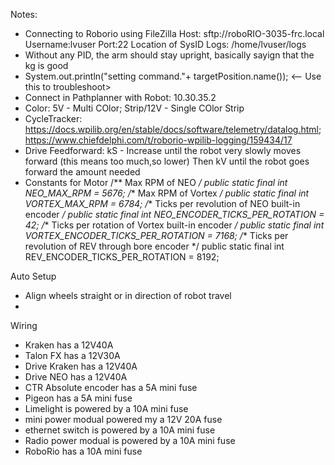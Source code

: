 Notes:
- Connecting to Roborio using FileZilla
   Host: sftp://roboRIO-3035-frc.local
   Username:lvuser
   Port:22
   Location of SysID Logs: /home/lvuser/logs 
- Without any PID, the arm should stay upright, basically sayign that the kg is good
- System.out.println("setting command."+ targetPosition.name()); <-- Use this to troubleshoot>
- Connect in Pathplanner with Robot: 10.30.35.2
- Color: 5V - Multi COlor; Strip/12V - Single COlor Strip
- CycleTracker: https://docs.wpilib.org/en/stable/docs/software/telemetry/datalog.html; https://www.chiefdelphi.com/t/roborio-wpilib-logging/159434/17
- Drive Feedforward: kS - Increase until the robot very slowly moves forward (this means too much,so lower) Then kV until the robot goes forward the amount needed
- Constants for Motor
   /** Max RPM of NEO */
   public static final int NEO_MAX_RPM = 5676;
   /** Max RPM of Vortex */
   public static final int VORTEX_MAX_RPM = 6784;
   /** Ticks per revolution of NEO built-in encoder */
   public static final int NEO_ENCODER_TICKS_PER_ROTATION = 42;
   /** Ticks per rotation of Vortex built-in encoder */
   public static final int VORTEX_ENCODER_TICKS_PER_ROTATION = 7168;
   /** Ticks per revolution of REV through bore encoder */
   public static final int REV_ENCODER_TICKS_PER_ROTATION = 8192;


Auto Setup
- Align wheels straight or in direction of robot travel
- 


Wiring
- Kraken has a 12V40A
- Talon FX has a 12V30A
- Drive Kraken has a 12V40A
- Drive NEO has a 12V40A
- CTR Absolute encoder has a 5A mini fuse
- Pigeon has a 5A mini fuse
- Limelight is powered by a 10A mini fuse
- mini power modual powered my a 12V 20A fuse
- ethernet switch is powered by a 10A mini fuse
- Radio power modual is powered by a 10A mini fuse
- RoboRio has a 10A mini fuse
 